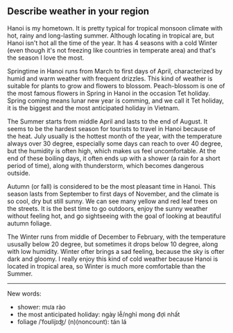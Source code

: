 ## Describe weather in your region
Hanoi is my hometown. It is pretty typical for tropical monsoon climate with hot, rainy and long-lasting summer. Although locating in tropical are, but Hanoi isn't hot all the time of the year. It has 4 seasons with a cold Winter (even though it's not freezing like countries in temperate area) and that's the season I love the most.

Springtime in Hanoi runs from March to first days of April, characterized by humid and warm weather with frequent drizzles. This kind of weather is suitable for plants to grow and flowers to blossom. Peach-blossom is one of the most famous flowers in Spring in Hanoi in the occasion Tet holiday. Spring coming means lunar new year is comming, and we call it Tet holiday, it is the biggest and the most anticipated holiday in Vietnam.

The Summer starts from middle April and lasts to the end of August. It seems to be the hardest season for tourists to travel in Hanoi because of the heat. July usually is the hottest month of the year, with the temperature always over 30 degree, especially some days can reach to over 40 degree, but the humidity is often high, which makes us feel uncomfortable. At the end of these boiling days, it often ends up with a shower (a rain for a short period of time), along with thunderstorm, which becomes dangerous outside.

Autumn (or fall) is considered to be the most pleasant time in Hanoi. This season lasts from September to first days of November, and the climate is so cool, dry but still sunny. We can see many yellow and red leaf trees on the streets. It is the best time to go outdoors, enjoy the sunny weather without feeling hot, and go sightseeing with the goal of looking at beautiful autumn foliage.

The Winter runs from middle of December to February, with the temperature ususally below 20 degree, but sometimes it drops below 10 degree, along with low humidity. Winter ofter brings a sad feeling, because the sky is ofter dark and gloomy. I really enjoy this kind of cold weather because Hanoi is located in tropical area, so Winter is much more comfortable than the Summer.

-----
New words:
- shower: mưa rào
- the most anticipated holiday: ngày lễ/nghỉ mong đợi nhất
- foliage /ˈfoʊlijɪʤ/ (n)(noncount): tán lá
